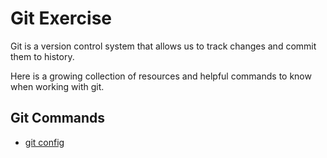 #   Git Exercise 

Git is a version control system that allows us to track changes and commit them to history.

Here is a growing collection of resources and helpful commands to know when working with git.

## Git Commands
- [git config](./Commands/Config.md)

